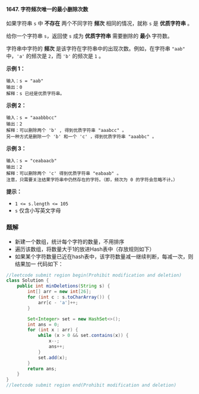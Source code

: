 #### 1647. 字符频次唯一的最小删除次数

如果字符串 `s` 中 **不存在** 两个不同字符 **频次** 相同的情况，就称 `s` 是 **优质字符串** 。

给你一个字符串 `s`，返回使 `s` 成为 **优质字符串** 需要删除的 **最小** 字符数。

字符串中字符的 **频次** 是该字符在字符串中的出现次数。例如，在字符串 `"aab"` 中，`'a'` 的频次是 `2`，而 `'b'` 的频次是 `1` 。

**示例 1：**

```shell
输入：s = "aab"
输出：0
解释：s 已经是优质字符串。
```

**示例 2：**

```shell
输入：s = "aaabbbcc"
输出：2
解释：可以删除两个 'b' , 得到优质字符串 "aaabcc" 。
另一种方式是删除一个 'b' 和一个 'c' ，得到优质字符串 "aaabbc" 。
```

**示例 3：**

```shell
输入：s = "ceabaacb"
输出：2
解释：可以删除两个 'c' 得到优质字符串 "eabaab" 。
注意，只需要关注结果字符串中仍然存在的字符。（即，频次为 0 的字符会忽略不计。）
```

**提示：**

- `1 <= s.length <= 105`
- `s` 仅含小写英文字母

### 题解

* 新建一个数组，统计每个字符的数量，不用排序
* 遍历该数组，将数量大于1的放进Hash表中（存放规则如下）
* 如果某个字符数量已近在hash表中，该字符数量减一继续判断，每减一次，则结果加一
  代码如下：

```java
//leetcode submit region begin(Prohibit modification and deletion)
class Solution {
    public int minDeletions(String s) {
        int[] arr = new int[26];
        for (int c : s.toCharArray()) {
            arr[c - 'a']++;
        }

        Set<Integer> set = new HashSet<>();
        int ans = 0;
        for (int x : arr) {
            while (x > 0 && set.contains(x)) {
                x--;
                ans++;
            }
            set.add(x);
        }
        return ans;
    }
}
//leetcode submit region end(Prohibit modification and deletion)

```


